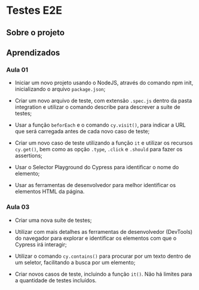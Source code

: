 # Testes E2E

## Sobre o projeto

## Aprendizados

### Aula 01 

- Iniciar um novo projeto usando o NodeJS, através do comando npm init, inicializando o arquivo `package.json`;

- Criar um novo arquivo de teste, com extensão `.spec.js` dentro da pasta integration e utilizar o comando describe para descrever a suíte de testes;

- Usar a função `beforEach` e o comando `cy.visit()`, para indicar a URL que será carregada antes de cada novo caso de teste;

- Criar um novo caso de teste utilizando a função `it` e utilizar os recursos `cy.get()`, bem como as opção `.type`, `.click` e `.should` para fazer os assertions;

- Usar o Selector Playground do Cypress para identificar o nome do elemento;

- Usar as ferramentas de desenvolvedor para melhor identificar os elementos HTML da página.

### Aula 03

- Criar uma nova suíte de testes;

- Utilizar com mais detalhes as ferramentas de desenvolvedor (DevTools) do navegador para explorar e identificar os elementos com que o Cypress irá interagir;

- Utilizar o comando `cy.contains()` para procurar por um texto dentro de um seletor, facilitando a busca por um elemento;

- Criar novos casos de teste, incluindo a função `it()`. Não há limites para a quantidade de testes incluídos.
